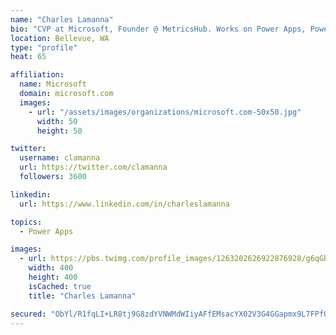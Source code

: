 ```yaml
---
name: "Charles Lamanna"
bio: "CVP at Microsoft, Founder @ MetricsHub. Works on Power Apps, Power Automate, Power Virtual Agent, Common Data Service and Dynamics 365."
location: Bellevue, WA
type: "profile"
heat: 65

affiliation:
  name: Microsoft
  domain: microsoft.com
  images:
    - url: "/assets/images/organizations/microsoft.com-50x50.jpg"
      width: 50
      height: 50

twitter:
  username: clamanna
  url: https://twitter.com/clamanna
  followers: 3600

linkedin:
  url: https://www.linkedin.com/in/charleslamanna

topics:
  - Power Apps

images:
  - url: https://pbs.twimg.com/profile_images/1263202626922876928/g6qGbHZ-_400x400.jpg
    width: 400
    height: 400
    isCached: true
    title: "Charles Lamanna"

secured: "ObYl/R1fqLI+LR8tj9G8zdYVNWMdWIiyAFfEMsacYX02V3G4GGapmx9L7FPfOaCrdi8hha33tr14ZLUg6hvjHEh37SP7Bglz4Dmt6l3W33SmJg/jJtG6kAnu/IvPFZUPFFSIQb0PcubzN58M9xXHC9kQBAXdaxRsJS5NLV8ltx/5ZdMWtvHx+AkGziEdq45sn45f5i+/BkzTgfCEfMx4cmzI3/C8vQwfknv9GEF9DXWgfqmb1FcszpLteoTSHVtiqMorL2S6bzWbjUUEQmlNU9RIZnEIq0pojGRbbIgfoisPkRUG9agDYW/vm/YN0+mdYiMzjtYovCpss5daX88auDGBWwt7Cm8gsG/5eVE4mziRo1Xr6Pm6Mj/pWsTt0QICjhE3Q2eI+7fvKoRuMisdVHUo8hyk8VkHyYqotJT8Pus=;KQoDWjHVTykpkhn0UcO7Pw=="
---
```


